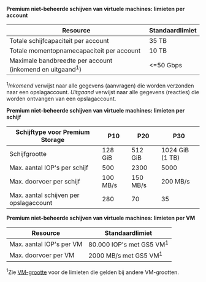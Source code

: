 **Premium niet-beheerde schijven van virtuele machines: limieten per account**

| Resource | Standaardlimiet |
| --- | --- |
| Totale schijfcapaciteit per account |35 TB |
| Totale momentopnamecapaciteit per account |10 TB |
| Maximale bandbreedte per account (inkomend en uitgaand<sup>1</sup>) |<=50 Gbps |

<sup>1</sup>*Inkomend* verwijst naar alle gegevens (aanvragen) die worden verzonden naar een opslagaccount. *Uitgaand* verwijst naar alle gegevens (reacties) die worden ontvangen van een opslagaccount.

**Premium niet-beheerde schijven van virtuele machines: limieten per schijf**

| Schijftype voor Premium Storage | P10 | P20 | P30 |
| --- | --- | --- | --- |
| Schijfgrootte |128 GiB |512 GiB |1024 GiB (1 TB) |
| Max. aantal IOP's per schijf |500 |2300 |5000 |
| Max. doorvoer per schijf |100 MB/s | 150 MB/s |200 MB/s |
| Max. aantal schijven per opslagaccount |280 |70 |35 |

**Premium niet-beheerde schijven van virtuele machines: limieten per VM**

| Resource | Standaardlimiet |
| --- | --- |
| Max. aantal IOP's per VM |80.000 IOP's met GS5 VM<sup>1</sup> |
| Max. doorvoer per VM |2000 MB/s met GS5 VM<sup>1</sup> |

<sup>1</sup>Zie [VM-grootte](../articles/virtual-machines/virtual-machines-linux-sizes.md?toc=%2fazure%2fvirtual-machines%2flinux%2ftoc.json) voor de limieten die gelden bij andere VM-grootten. 



<!--HONumber=Feb17_HO3-->


